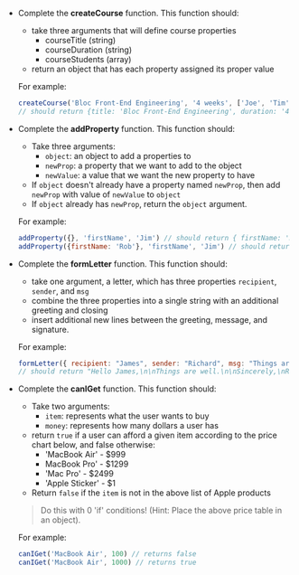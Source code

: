 - Complete the **createCourse** function. This function should:
    - take three arguments that will define course properties
        - courseTitle (string)
        - courseDuration (string)
        - courseStudents (array)
    - return an object that has each property assigned its proper value

    For example:
    ```javascript
    createCourse('Bloc Front-End Engineering', '4 weeks', ['Joe', 'Tim', 'Rob'])
    // should return {title: 'Bloc Front-End Engineering', duration: '4 weeks', students: ['Joe', 'Tim', 'Rob']}
    ```

- Complete the **addProperty** function. This function should:
    - Take three arguments:
        - `object`: an object to add a properties to
        - `newProp`: a property that we want to add to the object
        - `newValue`: a value that we want the new property to have
    - If `object` doesn't already have a property named `newProp`, then add `newProp` with value of `newValue` to `object`
    - If `object` already has `newProp`, return the `object` argument.

    For example:
    ```javascript
    addProperty({}, 'firstName', 'Jim') // should return { firstName: 'Jim' }
    addProperty({firstName: 'Rob'}, 'firstName', 'Jim') // should return {firstName: 'Rob'}
    ```

- Complete the **formLetter** function. This function should:
    - take one argument, a letter, which has three properties `recipient`, `sender`, and `msg`
    - combine the three properties into a single string with an additional greeting and closing
    - insert additional new lines between the greeting, message, and signature.

    For example:
    
    ```javascript
    formLetter({ recipient: "James", sender: "Richard", msg: "Things are well." }) 
    // should return "Hello James,\n\nThings are well.\n\nSincerely,\nRichard"
    ```

- Complete the **canIGet** function. This function should:
    - Take two arguments:
        - `item`: represents what the user wants to buy
        - `money`: represents how many dollars a user has
    - return `true` if a user can afford a given item according to the price chart below, and false otherwise:
        - 'MacBook Air' - $999
        - MacBook Pro' - $1299
        - 'Mac Pro' - $2499
        - 'Apple Sticker' - $1
    - Return `false` if the `item` is not in the above list of Apple products

    > Do this with 0 'if' conditions! (Hint: Place the above price table in an object).
    
    For example:
    
    ```javascript
    canIGet('MacBook Air', 100) // returns false
    canIGet('MacBook Air', 1000) // returns true
    ```
